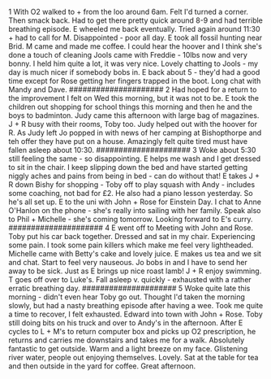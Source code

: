 1
With O2 walked to + from the loo around 6am. Felt I'd turned a corner. Then smack back. Had to get there pretty quick around 8-9 and had terrible breathing episode. E wheeled me back eventually. Tried again around 11:30 + had to call for M. Disappointed - poor all day. E took all fossil hunting near Brid. M came and made me coffee. I could hear the hoover and I think she's done a touch of cleaning Jools came with Freddie - 10lbs now and very bonny. I held him quite a lot, it was very nice. Lovely chatting to Jools - my day is much nicer if somebody bobs in. E back about 5 - they'd had a good time except for Rose getting her fingers trapped in the boot. Long chat with Mandy and Dave.
#####################
2
Had hoped for a return to the improvement I felt on Wed this morning, but it was not to be. E took the children out shopping for school things this morning and then he and the boys to badminton. Judy came this afternoon with large bag of magazines. J + R busy with their rooms, Toby too. Judy helped out with the hoover for R. As Judy left Jo popped in with news of her camping at Bishopthorpe and teh offer they have put on a house. Amazingly felt quite tired must have fallen asleep about 10:30.
#####################
3
Woke about 5:30 still feeling the same - so disappointing. E helps me wash and I get dressed to sit in the chair. I keep slipping down the bed and have started getting niggly aches and pains from being in bed - can do without that! E takes J + R down Bishy for shopping - Toby off to play squash with Andy - includes some coaching, not bad for £2. He also had a piano lesson yesterday. So he's all set up. E to the uni with John + Rose for Einstein Day. I chat to Anne O'Hanlon on the phone - she's really into sailing with her family. Speak also to Phil + Michelle - she's coming tomorrow. Looking forward to E's curry.
#####################
4
E went off to Meeting with John and Rose. Toby put his car back together. Dressed and sat in my chair. Experiencing some pain. I took some pain killers which make me feel very lightheaded. Michelle came with Betty's cake and lovely juice. E makes us tea and we sit and chat. Start to feel very nauseous. Jo bobs in and I have to send her away to be sick. Just as E brings up nice roast lamb! J + R enjoy swimming. T goes off over to Luke's. Fall asleep v. quickly - exhausted with a rather erratic breathing day.
#####################
5
Woke quite late this morning - didn't even hear Toby go out. Thought I'd taken the morning slowly, but had a nasty breathing episode after having a wee. Took me quite a time to recover, I felt exhausted. Edward into town with John + Rose. Toby still doing bits on his truck and over to Andy's in the afternoon. After E cycles to L + M's to return computer box and picks up O2 prescription, he returns and carries me downstairs and takes me for a walk. Absolutely fantastic to get outside. Warm and a light breeze on my face. Glistening river water, people out enjoying themselves. Lovely. Sat at the table for tea and then outside in the yard for coffee. Great afternoon.

